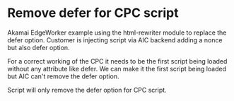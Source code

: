 # Remove defer for CPC script

Akamai EdgeWorker example using the html-rewriter module to replace the defer option.
Customer is injecting script via AIC backend adding a nonce but also defer option.

For a correct working of the CPC it needs to be the first script being loaded without any attribute like defer.
We can make it the first script being loaded but AIC can't remove the defer option.

Script will only remove the defer option for CPC script.
